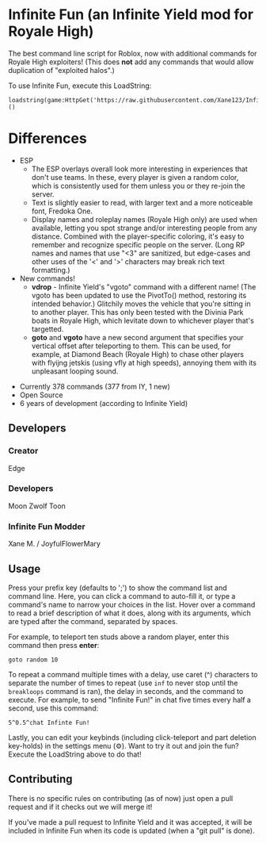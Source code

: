 # Infinite Fun (an Infinite Yield mod for Royale High)
The best command line script for Roblox, now with additional commands for Royale High exploiters! (This does **not** add any commands that would allow duplication of "exploited halos".)

To use Infinite Fun, execute this LoadString:
```
loadstring(game:HttpGet('https://raw.githubusercontent.com/Xane123/InfiniteFun_IY/master/source'))()
```

# Differences
* ESP
  * The ESP overlays overall look more interesting in experiences that don't use teams. In these, every player is given a random color, which is consistently used for them unless you or they re-join the server.
  * Text is slightly easier to read, with larger text and a more noticeable font, Fredoka One.
  * Display names and roleplay names (Royale High only) are used when available, letting you spot strange and/or interesting people from any distance. Combined with the player-specific coloring, it's easy to remember and recognize specific people on the server. (Long RP names and names that use "<3" are sanitized, but edge-cases and other uses of the '<' and '>' characters may break rich text formatting.)
* New commands!
  * **vdrop** - Infinite Yield's "vgoto" command with a different name! (The vgoto has been updated to use the PivotTo() method, restoring its intended behavior.) Glitchily moves the vehicle that you're sitting in to another player. This has only been tested with the Divinia Park boats in Royale High, which levitate down to whichever player that's targetted.
  * **goto** and **vgoto** have a new second argument that specifies your vertical offset after teleporting to them. This can be used, for example, at Diamond Beach (Royale High) to chase other players with flyijng jetskis (using vfly at high speeds), annoying them with its unpleasant looping sound.

 - Currently 378 commands (377 from IY, 1 new)
 - Open Source
 - 6 years of development (according to Infinite Yield)

## Developers
### Creator
Edge

### Developers
Moon
Zwolf
Toon

### Infinite Fun Modder
Xane M. / JoyfulFlowerMary

## Usage
Press your prefix key (defaults to ';') to show the command list and command line. Here, you can click a command to auto-fill it, or type a command's name to narrow your choices in the list. Hover over a command to read a brief description of what it does, along with its arguments, which are typed after the command, separated by spaces.

For example, to teleport ten studs above a random player, enter this command then press **enter**:
```
goto random 10
```
To repeat a command multiple times with a delay, use caret (^) characters to separate the number of times to repeat (use ```inf``` to never stop until the ```breakloops``` command is ran), the delay in seconds, and the command to execute. For example, to send "Infinite Fun!" in chat five times every half a second, use this command:
```
5^0.5^chat Infinte Fun!
```
Lastly, you can edit your keybinds (including click-teleport and part deletion key-holds) in the settings menu (⚙). Want to try it out and join the fun? Execute the LoadString above to do that!
## Contributing
There is no specific rules on contributing (as of now) just open a pull request and if it checks out we will merge it!

If you've made a pull request to Infinite Yield and it was accepted, it will be included in Infinite Fun when its code is updated (when a "git pull" is done).
